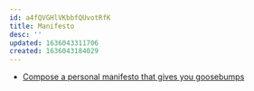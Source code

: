 ```yaml
---
id: a4fQVGHlVKbbfQUvotRfK
title: Manifesto
desc: ''
updated: 1636043311706
created: 1636043184029
---
```


* [Compose a personal manifesto that gives you goosebumps](https://simplifyyourlife.com/personal-manifesto/)
